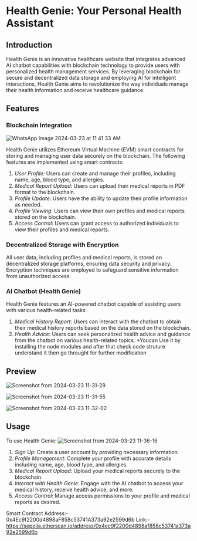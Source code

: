 

# Health Genie: Your Personal Health Assistant

## Introduction

Health Genie is an innovative healthcare website that integrates advanced AI chatbot capabilities with blockchain technology to provide users with personalized health management services. By leveraging blockchain for secure and decentralized data storage and employing AI for intelligent interactions, Health Genie aims to revolutionize the way individuals manage their health information and receive healthcare guidance.

## Features

### Blockchain Integration


![WhatsApp Image 2024-03-23 at 11 41 33 AM](https://github.com/losercodes/Health_Genie/assets/116947899/8050e742-d4ad-4862-a11e-40feef876c6e)

Health Genie utilizes Ethereum Virtual Machine (EVM) smart contracts for storing and managing user data securely on the blockchain. The following features are implemented using smart contracts:

1. *User Profile*: Users can create and manage their profiles, including name, age, blood type, and allergies.
2. *Medical Report Upload*: Users can upload their medical reports in PDF format to the blockchain.
3. *Profile Update*: Users have the ability to update their profile information as needed.
4. *Profile Viewing*: Users can view their own profiles and medical reports stored on the blockchain.
5. *Access Control*: Users can grant access to authorized individuals to view their profiles and medical reports.

### Decentralized Storage with Encryption

All user data, including profiles and medical reports, is stored on decentralized storage platforms, ensuring data security and privacy. Encryption techniques are employed to safeguard sensitive information from unauthorized access.

### AI Chatbot (Health Genie)

Health Genie features an AI-powered chatbot capable of assisting users with various health-related tasks:

1. *Medical History Report*: Users can interact with the chatbot to obtain their medical history reports based on the data stored on the blockchain.
2. *Health Advice*: Users can seek personalized health advice and guidance from the chatbot on various health-related topics.
*Youcan Use it by installing the node modules and after that check code struture understand it then go throught for further modification

## Preview

![Screenshot from 2024-03-23 11-31-29](https://github.com/losercodes/Health_Genie/assets/116947899/e5f9c05a-1ce6-444d-b094-9af87bb60e54)


![Screenshot from 2024-03-23 11-31-55](https://github.com/losercodes/Health_Genie/assets/116947899/39e21b61-de17-46c9-b2b9-125b4f10626d)

![Screenshot from 2024-03-23 11-32-02](https://github.com/losercodes/Health_Genie/assets/116947899/baa53545-16ad-4a73-9bc1-bdd40d09a7c6)






## Usage

To use Health Genie:
![Screenshot from 2024-03-23 11-36-16](https://github.com/losercodes/Health_Genie/assets/116947899/c11f302b-12f9-459d-975e-10b8b1bc57fd)



1. *Sign Up*: Create a user account by providing necessary information.
2. *Profile Management*: Complete your profile with accurate details including name, age, blood type, and allergies.
3. *Medical Report Upload*: Upload your medical reports securely to the blockchain.
4. *Interact with Health Genie*: Engage with the AI chatbot to access your medical history, receive health advice, and more.
5. *Access Control*: Manage access permissions to your profile and medical reports as desired.

Smart Contract Address:- 0x4Ec9f2200d4898aF858c53741A373a92e2599d6b
Link:- https://sepolia.etherscan.io/address/0x4ec9f2200d4898af858c53741a373a92e2599d6b

